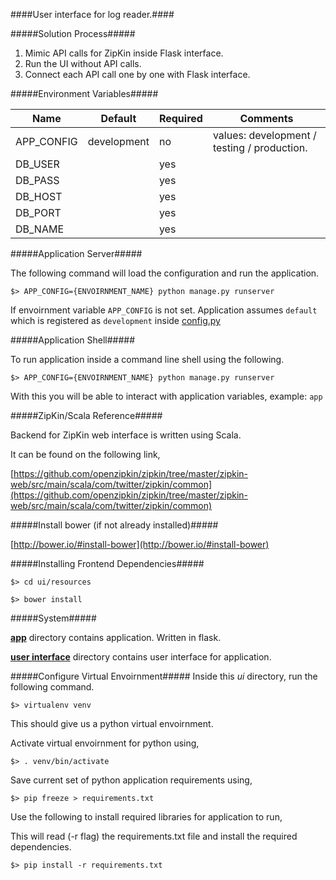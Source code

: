 ####User interface for log reader.####

#####Solution Process#####

1. Mimic API calls for ZipKin inside Flask interface.
2. Run the UI without API calls.
3. Connect each API call one by one with Flask interface.

#####Environment Variables#####

|  Name 	|  Default 	|  Required 	|  Comments 	|
|---	|---	|---	|---	|
| APP_CONFIG  	|  development 	|  no 	|   values: development / testing / production. 	|
| DB_USER  	|   	|  yes 	|   	|
| DB_PASS  	|   	|  yes 	|   	|
| DB_HOST  	|   	|  yes 	|   	|
| DB_PORT  	|   	|  yes 	|   	|
| DB_NAME  	|   	|  yes 	|   	|

#####Application Server#####

The following command will load the configuration and run the application.

`$> APP_CONFIG={ENVOIRNMENT_NAME} python manage.py runserver`

If envoirnment variable `APP_CONFIG` is not set. Application assumes `default` which is registered as `development` inside [config.py](config.py)

#####Application Shell#####

To run application inside a command line shell using the following.

`$> APP_CONFIG={ENVOIRNMENT_NAME} python manage.py runserver`

With this you will be able to interact with application variables, example: `app`


#####ZipKin/Scala Reference#####

Backend for ZipKin web interface is written using Scala.

It can be found on the following link,

[https://github.com/openzipkin/zipkin/tree/master/zipkin-web/src/main/scala/com/twitter/zipkin/common](https://github.com/openzipkin/zipkin/tree/master/zipkin-web/src/main/scala/com/twitter/zipkin/common)

#####Install bower (if not already installed)#####

[http://bower.io/#install-bower](http://bower.io/#install-bower)

#####Installing Frontend Dependencies#####

`$> cd ui/resources`

`$> bower install`

#####System#####

**[app](app/)** directory contains application. Written in flask.

**[user interface](ui/)** directory contains user interface for application.

#####Configure Virtual Envoirnment#####
Inside this *ui* directory, run the following command.

`$> virtualenv venv`

This should give us a python virtual envoirnment.

Activate virtual envoirnment for python using,

`$> . venv/bin/activate`

Save current set of python application requirements using,

`$> pip freeze > requirements.txt`

Use the following to install required libraries for application to run,

This will read (-r flag) the requirements.txt file and install the required dependencies.

`$> pip install -r requirements.txt`
